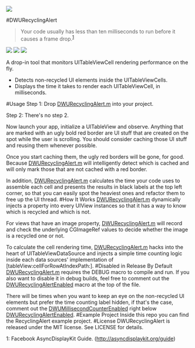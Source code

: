 ![][demo]

#DWURecyclingAlert
> Your code usually has less than ten milliseconds to run before it causes a frame drop.<sup>[1](#myfootnote1)</sup>
>

[![](https://img.shields.io/badge/build-passing-green.svg)][project]
[![](https://img.shields.io/badge/license-MIT-blue.svg)][license]
[![](https://img.shields.io/badge/swift-compatible-orange.svg)][project]

A drop-in tool that monitors UITableViewCell rendering performance on the fly.

* Detects non-recycled UI elements inside the UITableViewCells.
* Displays the time it takes to render each UITableViewCell, in milliseconds.

#Usage
Step 1: Drop [DWURecyclingAlert.m][code] into your project.

Step 2: There's no step 2. 

Now launch your app, initialize a UITableView and observe. Anything that are marked with an ugly bold red border are UI stuff that are created on the spot while the user is scrolling. You should consider caching those UI stuff and reusing them whenever possible.

Once you start caching them, the ugly red borders will be gone, for good. Because [DWURecyclingAlert.m][code] will intelligently detect which is cached and will only mark those that are not cached with a red border.

In addition, [DWURecyclingAlert.m][code] calculates the time your code uses to assemble each cell and presents the results in black labels at the top left corner, so that you can easily spot the heaviest ones and refactor them to free up the UI thread.
#How It Works
[DWURecyclingAlert.m][code] dynamically injects a property into every UIView instances so that it has a way to know which is recycled and which is not. 

For views that have an image property, [DWURecyclingAlert.m][code] will record and check the underlying CGImageRef values to decide whether the image is a recycled one or not.

To calculate the cell rendering time, [DWURecyclingAlert.m][code] hacks into the heart of UITableViewDataSource and injects a simple time counting logic inside each data sources' implementation of [tableView:cellForRowAtIndexPath:].
#Disabled in Release  By Default
[DWURecyclingAlert.m][code] requires the DEBUG macro to compile and run. If you also want to disable it in debug builds, feel free to comment out the [DWURecyclingAlertEnabled][code_line_23] macro at the top of the file.

There will be times when you want to keep an eye on the non-recycled UI elements but prefer the time counting label hidden, if that's the case, comment out the [DWUMillisecondCounterEnabled][code_line_26] right below [DWURecyclingAlertEnabled][code_line_23].
#Example Project
Inside this repo you can find the RecyclingAlert example project. 
#License
DWURecyclingAlert is released under the MIT license. See LICENSE for details.

[code]: ./RecyclingAlert/DWURecyclingAlert/DWURecyclingAlert.m
[code_line_23]: ./RecyclingAlert/DWURecyclingAlert/DWURecyclingAlert.m#L23
[code_line_26]: ./RecyclingAlert/DWURecyclingAlert/DWURecyclingAlert.m#L26
[project]: https://github.com/diwu/DWURecyclingAlert
[demo]: https://github.com/diwu/ui-markdown-store/blob/master/demo_2.gif
[license]: ./LICENSE
<a name="myfootnote1">1</a>: Facebook AsyncDisplayKit Guide. (http://asyncdisplaykit.org/guide)